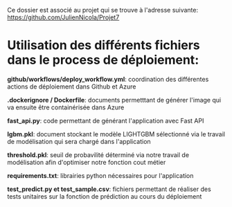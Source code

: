 Ce dossier est associé au projet qui se trouve à l'adresse suivante: https://github.com/JulienNicola/Projet7

# Utilisation des différents fichiers dans le process de déploiement:	

**github/workflows/deploy_workflow.yml**: coordination des différentes actions de déploiement dans Github et Azure

**.dockerignore / Dockerfile**: documents permetttant de générer l'image qui va ensuite être containérisée dans Azure

**fast_api.py**: code permettant de générant l'application avec Fast API

**lgbm.pkl**: document stockant le modèle LIGHTGBM sélectionné via le travail de modélisation qui sera chargé dans l'application

**threshold.pkl**: seuil de probavilité déterminé via notre travail de modélisation afin d'optimiser notre fonction cout métier

**requirements.txt**: librairies python nécessaires pour l'application

**test_predict.py et test_sample.csv**: fichiers permettant de réaliser des tests unitaires sur la fonction de prédiction au cours du déploiement

